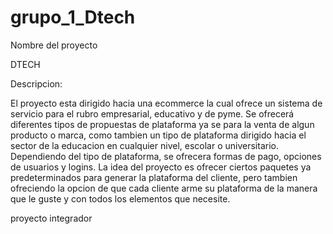 # grupo_1_Dtech

Nombre del proyecto

DTECH

Descripcion:

El proyecto esta dirigido hacia una ecommerce la cual ofrece un sistema de servicio para el rubro empresarial, educativo y de pyme.
Se ofrecerá diferentes tipos de propuestas de plataforma ya se para la venta de algun producto o marca, como tambien un tipo de plataforma dirigido hacia el sector de la educacion en cualquier nivel, escolar o universitario. 
Dependiendo del tipo de plataforma, se ofrecera formas de pago, opciones de usuarios y logins. 
La idea del proyecto es ofrecer ciertos paquetes ya predeterminados para generar la plataforma del cliente, pero tambien ofreciendo la opcion de que cada cliente arme su plataforma de la manera que le guste y con todos los elementos que necesite.


proyecto integrador

  
